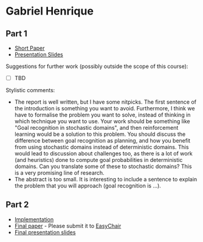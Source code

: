 # Gabriel Henrique 

## Part 1

- [Short Paper](henrique-proposal.pdf)
- [Presentation Slides](henrique-presentation.pdf)

Suggestions for further work (possibly outside the scope of this course):

- [ ] TBD

Stylistic comments:

- The report is well written, but I have some nitpicks. The first sentence of the introduction is something you want to avoid. Furthermore, I think we have to formalise the problem you want to solve, instead of thinking in which technique you want to use. Your work should be something like "Goal recognition in stochastic domains", and then reinforcement learning would be a solution to this problem. You should discuss the difference between goal recognition as planning, and how you benefit from using stochastic domains instead of deterministic domains. This would lead to discussion about challenges too, as there is a lot of work (and heuristics) done to compute goal probabilities in deterministic domains. Can you translate some of these to stochastic domains? This is a very promising line of research. 
- The abstract is too small. It is interesting to include a sentence to explain the problem that you will approach (goal recognition is ...).

## Part 2

- [Implementation](#TBD)
- [Final paper](surname-paper.pdf) - Please submit it to [EasyChair](https://easychair.org/conferences/?conf=ap2021)
- [Final presentation slides](surname-final-presentation-slides.pdf)
